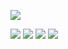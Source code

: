 
![](https://github-profile-summary-cards.vercel.app/api/cards/profile-details?username=maplexx14&theme=dark)

![](https://github-profile-summary-cards.vercel.app/api/cards/most-commit-language?username=maplexx14&theme=dark)
![](https://github-profile-summary-cards.vercel.app/api/cards/repos-per-language?username=maplexx14&theme=dark)
![](https://github-profile-summary-cards.vercel.app/api/cards/stats?username=maplexx14&theme=dark)
![](https://github-profile-summary-cards.vercel.app/api/cards/productive-time?username=maplexx14&theme=dark)


